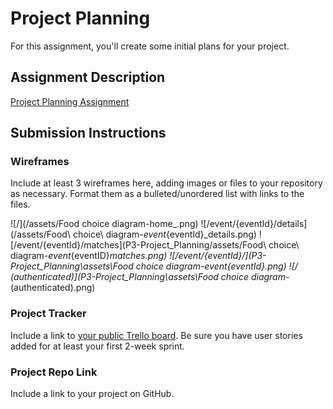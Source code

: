 # Project Planning
For this assignment, you'll create some initial plans for your project.

## Assignment Description
[Project Planning Assignment](https://education.launchcode.org/liftoff/modules/assignments/project-planning)

## Submission Instructions

### Wireframes

Include at least 3 wireframes here, adding images or files to your repository as necessary. Format them as a bulleted/unordered list with links to the files.

![/](/assets/Food choice diagram-home_.png)
![/event/{eventId}/details](/assets/Food\ choice\ diagram-_event_\{eventId\}_details.png)
![/event/{eventId}/matches](P3-Project_Planning/assets/Food\ choice\ diagram-_event_\{eventID\}_matches.png)
![/event/{eventId}/](P3-Project_Planning\assets\Food choice diagram-_event_{eventId}.png)
![/ (authenticated)](P3-Project_Planning\assets\Food choice diagram-_ (authenticated).png)

### Project Tracker

Include a link to [your public Trello board](https://trello.com/b/6yKd3j3B/project-tracking). Be sure you have user stories added for at least your first 2-week sprint.

### Project Repo Link

Include a link to your project on GitHub.
